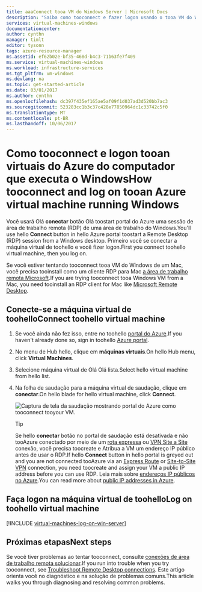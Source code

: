 ```yaml
---
title: aaaConnect tooa VM do Windows Server | Microsoft Docs
description: "Saiba como tooconnect e fazer logon usando o tooa VM do Windows hello modelo de implantação do Azure de Gerenciador de recursos de portal e hello."
services: virtual-machines-windows
documentationcenter: 
author: cynthn
manager: timlt
editor: tysonn
tags: azure-resource-manager
ms.assetid: ef62b02e-bf35-468d-b4c3-71b63fe7f409
ms.service: virtual-machines-windows
ms.workload: infrastructure-services
ms.tgt_pltfrm: vm-windows
ms.devlang: na
ms.topic: get-started-article
ms.date: 03/01/2017
ms.author: cynthn
ms.openlocfilehash: dc397f435ef165ae5af09f1d037ad3d520bb7ac3
ms.sourcegitcommit: 523283cc1b3c37c428e77850964dc1c33742c5f0
ms.translationtype: MT
ms.contentlocale: pt-BR
ms.lasthandoff: 10/06/2017
---
```

# <a name="how-tooconnect-and-log-on-tooan-azure-virtual-machine-running-windows"></a><span data-ttu-id="72c29-103">Como tooconnect e logon tooan virtuais do Azure do computador que executa o Windows</span><span class="sxs-lookup"><span data-stu-id="72c29-103">How tooconnect and log on tooan Azure virtual machine running Windows</span></span>
<span data-ttu-id="72c29-104">Você usará Olá **conectar** botão Olá toostart portal do Azure uma sessão de área de trabalho remota (RDP) de uma área de trabalho do Windows.</span><span class="sxs-lookup"><span data-stu-id="72c29-104">You'll use hello **Connect** button in hello Azure portal toostart a Remote Desktop (RDP) session from a Windows desktop.</span></span> <span data-ttu-id="72c29-105">Primeiro você se conectar a máquina virtual de toohello e você fizer logon.</span><span class="sxs-lookup"><span data-stu-id="72c29-105">First you connect toohello virtual machine, then you log on.</span></span>

<span data-ttu-id="72c29-106">Se você estiver tentando tooconnect tooa VM do Windows de um Mac, você precisa tooinstall como um cliente RDP para Mac [a área de trabalho remota Microsoft](https://itunes.apple.com/app/microsoft-remote-desktop/id715768417).</span><span class="sxs-lookup"><span data-stu-id="72c29-106">If you are trying tooconnect tooa Windows VM from a Mac, you need tooinstall an RDP client for Mac like [Microsoft Remote Desktop](https://itunes.apple.com/app/microsoft-remote-desktop/id715768417).</span></span>

## <a name="connect-toohello-virtual-machine"></a><span data-ttu-id="72c29-107">Conecte-se a máquina virtual de toohello</span><span class="sxs-lookup"><span data-stu-id="72c29-107">Connect toohello virtual machine</span></span>
1. <span data-ttu-id="72c29-108">Se você ainda não fez isso, entre no toohello [portal do Azure](https://portal.azure.com/).</span><span class="sxs-lookup"><span data-stu-id="72c29-108">If you haven't already done so, sign in toohello [Azure portal](https://portal.azure.com/).</span></span>
2. <span data-ttu-id="72c29-109">No menu de Hub hello, clique em **máquinas virtuais**.</span><span class="sxs-lookup"><span data-stu-id="72c29-109">On hello Hub menu, click **Virtual Machines**.</span></span>
3. <span data-ttu-id="72c29-110">Selecione máquina virtual de Olá Olá lista.</span><span class="sxs-lookup"><span data-stu-id="72c29-110">Select hello virtual machine from hello list.</span></span>
4. <span data-ttu-id="72c29-111">Na folha de saudação para a máquina virtual de saudação, clique em **conectar**.</span><span class="sxs-lookup"><span data-stu-id="72c29-111">On hello blade for hello virtual machine, click **Connect**.</span></span>
   
    ![Captura de tela da saudação mostrando portal do Azure como tooconnect tooyour VM.](./media/connect-logon/connect.png)
   
   > [!TIP]
   > <span data-ttu-id="72c29-113">Se hello **conectar** botão no portal de saudação está desativada e não tooAzure conectado por meio de um [rota expressa](../../expressroute/expressroute-introduction.md) ou [VPN Site a Site](../../vpn-gateway/vpn-gateway-howto-site-to-site-resource-manager-portal.md) conexão, você precisa toocreate e Atribua a VM um endereço IP público antes de usar o RDP.</span><span class="sxs-lookup"><span data-stu-id="72c29-113">If hello **Connect** button in hello portal is greyed out and you are not connected tooAzure via an [Express Route](../../expressroute/expressroute-introduction.md) or [Site-to-Site VPN](../../vpn-gateway/vpn-gateway-howto-site-to-site-resource-manager-portal.md) connection, you need toocreate and assign your VM a public IP address before you can use RDP.</span></span> <span data-ttu-id="72c29-114">Leia mais sobre [endereços IP públicos no Azure](../../virtual-network/virtual-network-ip-addresses-overview-arm.md).</span><span class="sxs-lookup"><span data-stu-id="72c29-114">You can read more about [public IP addresses in Azure](../../virtual-network/virtual-network-ip-addresses-overview-arm.md).</span></span>
   > 
   > 

## <a name="log-on-toohello-virtual-machine"></a><span data-ttu-id="72c29-115">Faça logon na máquina virtual de toohello</span><span class="sxs-lookup"><span data-stu-id="72c29-115">Log on toohello virtual machine</span></span>
[!INCLUDE [virtual-machines-log-on-win-server](../../../includes/virtual-machines-log-on-win-server.md)]

## <a name="next-steps"></a><span data-ttu-id="72c29-116">Próximas etapas</span><span class="sxs-lookup"><span data-stu-id="72c29-116">Next steps</span></span>
<span data-ttu-id="72c29-117">Se você tiver problemas ao tentar tooconnect, consulte [conexões de área de trabalho remota solucionar](troubleshoot-rdp-connection.md?toc=%2fazure%2fvirtual-machines%2fwindows%2ftoc.json).</span><span class="sxs-lookup"><span data-stu-id="72c29-117">If you run into trouble when you try tooconnect, see [Troubleshoot Remote Desktop connections](troubleshoot-rdp-connection.md?toc=%2fazure%2fvirtual-machines%2fwindows%2ftoc.json).</span></span> <span data-ttu-id="72c29-118">Este artigo orienta você no diagnóstico e na solução de problemas comuns.</span><span class="sxs-lookup"><span data-stu-id="72c29-118">This article walks you through diagnosing and resolving common problems.</span></span>

